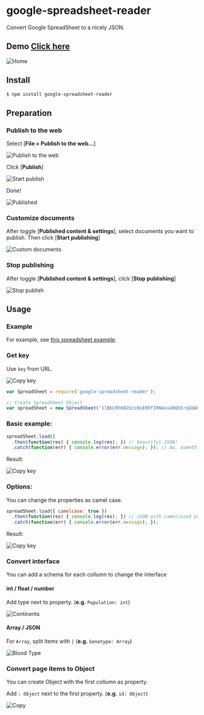 # google-spreadsheet-reader

Convert Google SpreadSheet to a nicely JSON.

## Demo [Click here](http://mayognaise.github.io/google-spreadsheet-reader/)

![Home](https://dl.dropboxusercontent.com/u/3497191/gsr/gsr_0000_home.png)

## Install

```sh
$ npm install google-spreadsheet-reader
```


## Preparation

### Publish to the web

Select [**File > Publish to the web…**]

![Publish to the web](https://dl.dropboxusercontent.com/u/3497191/gsr/gsr_0001_publish-to-the-web.png)

Click [**Publish**]

![Start publish](https://dl.dropboxusercontent.com/u/3497191/gsr/gsr_0002_start-publish.png)

Done!

![Published](https://dl.dropboxusercontent.com/u/3497191/gsr/gsr_0003_published.png)


### Customize documents

After toggle [**Published content & settings**], select documents you want to publish. Then click [**Start publishing**]

![Custom documents](https://dl.dropboxusercontent.com/u/3497191/gsr/gsr_0004_custom-documents.png)


### Stop publishing

After toggle [**Published content & settings**], click [**Stop publishing**]

![Stop publish](https://dl.dropboxusercontent.com/u/3497191/gsr/gsr_0005_stop-publish.png)

## Usage

### Example

For example, see [this spreadsheet example](https://docs.google.com/spreadsheets/d/1lBbCRh6N2Ozz8oEB9fIRN4vuUNQhErqGbAQbHAu2w5Q/edit?usp=sharing).


### Get key

Use `key` from URL.

![Copy key](https://dl.dropboxusercontent.com/u/3497191/gsr/gsr_0006_copy-id.png)

```js
var SpreadSheet = require('google-spreadsheet-reader');

// Create SpreadSheet Object
var spreadSheet = new SpreadSheet('1lBbCRh6N2Ozz8oEB9fIRN4vuUNQhErqGbAQbHAu2w5Q');
```

### Basic example:

```js
spreadSheet.load()
  .then(function(res) { console.log(res); }) // beautiful JSON!
  .catch(function(err) { console.error(err.message); }); // Aw, something happened.
```

Result:

![Copy key](https://dl.dropboxusercontent.com/u/3497191/gsr/gsr_result1.png)


### Options:

You can change the properties as camel case.

```js
spreadSheet.load({ camelcase: true })
  .then(function(res) { console.log(res); }) // JSON with camelcased properties!
  .catch(function(err) { console.error(err.message); });
```

Result:

![Copy key](https://dl.dropboxusercontent.com/u/3497191/gsr/gsr_result2.png)


### Convert interface

You can add a schema for each collumn to change the interface

#### int / float / number

Add type next to property. (**e.g.** `Population: int`)

![Continents](https://dl.dropboxusercontent.com/u/3497191/gsr/gsr_interface_continents.png)

#### Array / JSON

For `Array`, split items with `|` (**e.g.** `Genotype: Array`)

![Blood Type](https://dl.dropboxusercontent.com/u/3497191/gsr/gsr_interface_blood-type.png)

### Convert page items to Object

You can create Object with the first collumn as property.

Add `: Object` next to the first property. (**e.g.** `id: Object`)

![Copy](https://dl.dropboxusercontent.com/u/3497191/gsr/gsr_interface_copy.png)

